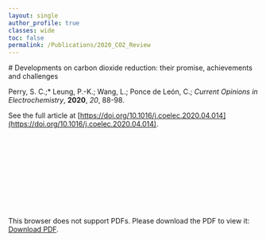 ```yaml
---
layout: single
author_profile: true
classes: wide
toc: false
permalink: /Publications/2020_CO2_Review
---
```

<p>
</p>
# Developments on carbon dioxide reduction: their promise, achievements and challenges

Perry, S. C.;* Leung, P.-K.; Wang, L.; Ponce de León, C.; *Current Opinions in Electrochemistry*, **2020**, *20*, 88-98. 

See the full article at [https://doi.org/10.1016/j.coelec.2020.04.014](https://doi.org/10.1016/j.coelec.2020.04.014).

<object data="/images/paperPDFs/Developments on carbon dioxide reduction.pdf" type="application/pdf" width="100%" height="100%">
    <embed src="/images/paperPDFs/Developments on carbon dioxide reduction.pdf">
        <p>This browser does not support PDFs. Please download the PDF to view it: <a href="/images/paperPDFs/Developments on carbon dioxide reduction.pdf">Download PDF</a>.</p>
    </embed>
</object>